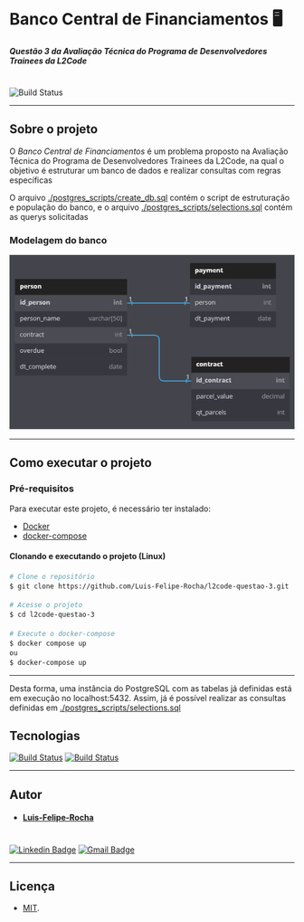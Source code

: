 # Banco Central de Financiamentos :desktop_computer:

##### Questão 3 da Avaliação Técnica do Programa de Desenvolvedores Trainees da L2Code

#

#

![Build Status](https://img.shields.io/badge/STATUS-DONE-brightgreen?style=for-the-badge&logo=ghost)

---

## Sobre o projeto

O _Banco Central de Financiamentos_ é um problema proposto na Avaliação Técnica do Programa
de Desenvolvedores Trainees da L2Code, na qual o objetivo é estruturar um banco de dados e realizar consultas com regras específicas

O arquivo [./postgres_scripts/create_db.sql](./postgres_scripts/create_db.sql) contém o script de estruturação e população do banco, e o arquivo [./postgres_scripts/selections.sql](./postgres_scripts/selections.sql) contém as querys solicitadas

### Modelagem do banco

![Imagem](./public/db.png)

---

## Como executar o projeto

### Pré-requisitos

Para executar este projeto, é necessário ter instalado:

- [Docker](https://www.docker.com/)
- [docker-compose](https://docs.docker.com/compose/)

#### Clonando e executando o projeto (Linux)

```bash
# Clone o repositório
$ git clone https://github.com/Luis-Felipe-Rocha/l2code-questao-3.git

# Acesse o projeto
$ cd l2code-questao-3

# Execute o docker-compose
$ docker compose up
ou
$ docker-compose up
```

---

Desta forma, uma instância do PostgreSQL com as tabelas já definidas está em execução no localhost:5432. Assim, já é possível realizar as consultas definidas em [./postgres_scripts/selections.sql](./postgres_scripts/selections.sql)

## Tecnologias

[![Build Status](https://img.shields.io/badge/PostgreSQL-%E2%9C%94-brightgreen?style=for-the-badge&logo=postgresql)](https://www.postgresql.org/) [![Build Status](https://img.shields.io/badge/Docker-%E2%9C%94-brightgreen?style=for-the-badge&logo=docker)](https://www.postgresql.org/)

---

## Autor

- #### [Luis-Felipe-Rocha](https://github.com/Luis-Felipe-Rocha)

#

[![Linkedin Badge](https://img.shields.io/badge/-luisfeliperc12-blue?style=for-the-badge&logo=Linkedin&logoColor=white&link=https://www.linkedin.com/in/luisfeliperc12/)](https://www.linkedin.com/in/luisfeliperc12/) [![Gmail Badge](https://img.shields.io/badge/-luisfeliperc12@gmail.com-c14438?style=for-the-badge&logo=Gmail&logoColor=white&link=mailto:tgmarinho@gmail.com)](mailto:luisfeliperc12@gmail.com)

---

## Licença

- [MIT](./LICENSE).
